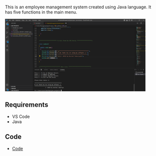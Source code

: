 This is an employee management system created using Java language. It has five functions in the main menu.







<img src="data/Screenshot 2023-03-19 124058.png" height="240" >






## Requirements
* VS Code
* Java

## Code 

* [Code](code/main.py)
